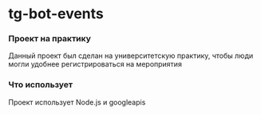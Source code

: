 # tg-bot-events

### Проект на практику
Данный проект был сделан на университетскую практику, чтобы люди могли удобнее регистрироваться на мероприятия

### Что использует
Проект использует Node.js и googleapis